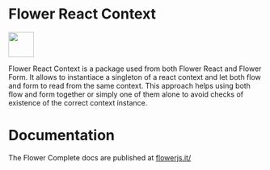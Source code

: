 # Flower React Context

<a alt="Flower logo" href="https://flowerjs.it/" target="_blank" rel="noreferrer"><img src="https://flowerjs.it/_next/static/media/flower-logo.bb32f863.svg" width="50"></a>

Flower React Context is a package used from both Flower React and Flower Form.
It allows to instantiace a singleton of a react context and let both flow and form to read from the same context.
This approach helps using both flow and form together or simply one of them alone to avoid checks of existence of the correct context instance.

# Documentation

The Flower Complete docs are published at [flowerjs.it/](https://flowerjs.it)
